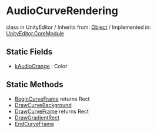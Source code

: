 # AudioCurveRendering
class in UnityEditor
 / Inherits from: <a href="https://docs.unity3d.com/6000.0/Documentation/ScriptReference/Object.html" target="_blank">Object</a> / Implemented in: <a href="https://docs.unity3d.com/6000.0/Documentation/ScriptReference/UnityEditor.CoreModule.html" target="_blank">UnityEditor.CoreModule</a>
## Static Fields
- <a href="https://docs.unity3d.com/6000.0/Documentation/ScriptReference/AudioCurveRendering-kAudioOrange.html" target="_blank">kAudioOrange</a> : Color
## Static Methods
- <a href="https://docs.unity3d.com/6000.0/Documentation/ScriptReference/AudioCurveRendering.BeginCurveFrame.html" target="_blank">BeginCurveFrame</a> returns Rect
- <a href="https://docs.unity3d.com/6000.0/Documentation/ScriptReference/AudioCurveRendering.DrawCurveBackground.html" target="_blank">DrawCurveBackground</a>
- <a href="https://docs.unity3d.com/6000.0/Documentation/ScriptReference/AudioCurveRendering.DrawCurveFrame.html" target="_blank">DrawCurveFrame</a> returns Rect
- <a href="https://docs.unity3d.com/6000.0/Documentation/ScriptReference/AudioCurveRendering.DrawGradientRect.html" target="_blank">DrawGradientRect</a>
- <a href="https://docs.unity3d.com/6000.0/Documentation/ScriptReference/AudioCurveRendering.EndCurveFrame.html" target="_blank">EndCurveFrame</a>

